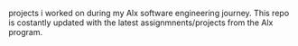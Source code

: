 projects i worked on during my Alx software engineering journey. This repo is costantly updated with the latest assignmnents/projects from the Alx program.

